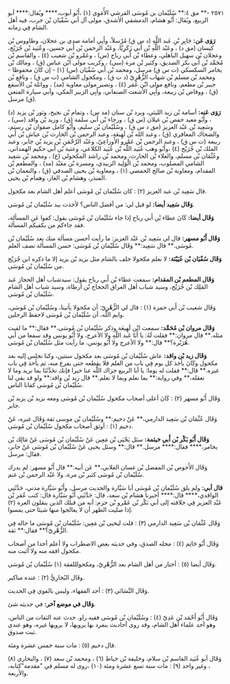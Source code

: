 ٢٥٧١ -** مق ٤:** سُلَيْمان بن مُوسَى القرشي الأُمَوِي (١) ،أَبُو أيوب،**** ويُقال:**** أبو الربيع، ويُقال: أَبُو هشام، الدمشقي الأشدق، مولى آل أبي سُفْيَان بْن حرب، فيه أهل الشام فِي زمانه.

**رَوَى عَن:** جَابِرِ بْنِ عَبد اللَّهِ (د س ق) مُرْسلاً، وأَبِي أمامة صدي بن عجلان، وطاووس بْن كيسان (مق د) ، وعَبْد اللَّهِ بْن أَبي زَكَرِيَّا، وعَبْد الرحمن بْن أَبي حسين، وعُبَيد بْن جُرَيْج، وعجلان بْن سهيل الباهلي، وعطاء بْن أَبي رباح (س) ، وعَمْرو بْن شعيب (٤) ، والقاسم بْن مُحَمَّد بْن أَبي بكر الصديق، وكثير بْن مرة (سي) ، وكريب مولى ابْن عباس (ق) ، ومالك بْن يخامر السكسكي (ت س ق) مرسل، ومحمد بْن أَبي سُفْيَان (س) (١) - إن كَانَ محفوظا - ومحمد بْن مسلم بْن شهاب الزُّهْرِيّ (د ت ق) ، ومكحول الشامي (ت س ق) ، ونافع بْن جبير بْن مطعم، ونافع مولى ابْن عُمَر (٤) ، ونصير مولى معاوية (مد) ، وواثلة بْن الأسقع (ق) ، ووقاص بْن ربيعة، وأَبِي الأشعث الصنعاني، وأَبِي الزبير المكي، وأبي سيارة المتعي (ق) مرسل.

**رَوَى عَنه:** أسامة بْن زيد الليثي، وبرد بْن سنان (مد س) ، وتمام بْن نجيح، وثور بْن يزيد (د) ، وأَبُو معيد حفص بْن غيلان (س ق) ، ورجاء بْن أَبي سلمة (ق) ، وزيد بْن واقد (سي) ، وسَعِيد بْن عَبْد العزيز (مق د س ق) ، وسُلَيْمان بْن سليم، وأَبُو كامل صفوان بْن رستم، والضحاك المعافري (ق) ، وعبد الله بْن لَهِيعَة، وعبد الرحمن بْن الحارث بْن عياش بْن أَبي ربيعة (ت س ق) ، وعبد الرحمن بْن عَمْرو الأَوزاعِيّ، وعَبْد الرَّحْمَنِ بْن يزيد بْن جابر، وعبد الملك بْن جُرَيْج (٤) ،وأَبُو وهب عُبَيد اللَّه بْن عُبَيد الكلاعي، وعتبة بْن أَبي حكيم الهمداني، وعُثْمَان بْن مسلم، والعلاء بْن الحارث، ومحمد بْن راشد المكحولي (ع) ، ومحمد بْن سَعِيد الشامي المصلوب، ومحمد بْن الْوَلِيد الزبيدي، ومسرة بْن معَبْد (مد) ، والمطعم بْن المقدام، ومعاوية بْن صالح الحمصي (١) ، ومعاوية بْن يحيى الصدفي (ق) ، والنعمان بْن المنذر، وهشام بْن الغاز، وهمام بْن يحيى.

قال سَعِيد بْن عبد العزيز (٢) : كان سُلَيْمان بْن مُوسَى أعلم أهل الشام بعد مكحول.

**وَقَال سَعِيد أيضا:** لو قيل لي: من أفضل الناس؟ لأخذت بيد سُلَيْمان بْن مُوسَى.

**وَقَال أيضا:** كَانَ عطاء بْن أَبي رباح إذا جاء سُلَيْمان بْن مُوسَى يقول: كفوا عَنِ المسألة، فقد جاءكم من يكفيكم المسألة.

**وَقَال أَبُو مسهر:** قال لي سَعِيد بْن عَبْد العزيز: ما رأيت أحسن مسألة منك بعد سُلَيْمان بْن مُوسَى.** قال سَعِيد:** وَقَال سُلَيْمان بْن مُوسَى: حسن المسألة نصف العلم.

**وَقَال سُفْيَان بْن عُيَيْنَة:** لا نعلم مكحولا خلف بالشام مثل يزيد بْن يزيد إلا ما ذكره ابن جُرَيْج من سُلَيْمان بْن مُوسَى.

**وَقَال المطعم بْن المقدام:** سمعت عطاء بْن أَبي رباح يقول: سيدشباب أهل الحجاز عَبد المَلِك بْن جُرَيْج، وسيد شباب أهل العراق الحجاج بْن أرطاة، وسيد شباب أهل الشام سُلَيْمان بْن مُوسَى.

وَقَال شعيب بْن أَبي حمزة (١) : قال لي الزُّهْرِيّ: أن مكحولا يأتينا، وسُلَيْمان بْن مُوسَى، وايم اللَّه، أن سُلَيْمان بْن مُوسَى لاحفظ الرجلين.

**وَقَال مروان بْن مُحَمَّد:** سمعت ابْن لَهِيعَة وذكر سُلَيْمان بْن مُوسَى،** فقال:** ما لقيت مثله.** قال مروان:** فقلت لَهُ: يا أَبَا عَبد اللَّهِ ولا الأعرج، ولا أَبُو يونس وقد سمعا من أبي هُرَيْرة؟** قال:** ولا الأعرج ولا أَبُو يونس، ما رأيت مثل سُلَيْمان بْن مُوسَى.

**وَقَال زيد بْن واقد:** عاش سُلَيْمان بْن مُوسَى بعد مكحول سنتين، وكنا نجلس إليه بعد مكحول وكَانَ يأخذ كل يوم فِي باب من العلم فلا يقطعه حتى يفرغ منه، ثم يأخذ فِي باب غيره.** قال:** فقلت له يوما: يا أبا الربيع جزاك اللَّه عنا خيرا فإنك تحَدَّثَنَا بما نريد وما لا نعقله،** وفي رواية:** بما نعلم وبما لا نعلم.** قال زيد بْن واقد:** ولو قد بقي لنا سُلَيْمان بْن مُوسَى كفانا الناس.

وَقَال أَبُو مسهر (٢) : كَانَ أعلى أصحاب مكحول سُلَيْمان بْن مُوسَى ومعه يزيد بْن يزيد بْن جابر.

وَقَال عُثْمَان بْن سَعِيد الدارمي،** عَنْ دحيم:** وسُلَيْمان بْن موسى ثقة.وَقَال غيره، عَنْ دحيم (١) : أوثق أصحاب مكحول سُلَيْمان بْن مُوسَى.

**وَقَال أَبُو بَكْر بْن أَبي خيثمة:** سئل يَحْيَى بْن مَعِين عَنْ سُلَيْمان بْن مُوسَى عَنْ مَالِك بْن يخامر،**** فقال:**** مرسل.** قال:** وسئل يحيى عَنْ سُلَيْمان بْن مُوسَى عَنْ جابر، فقال: مرسل.

وَقَال الأَحوص بْن المفضل بْن غسان الغلابي،** عَن أبيه:** قال أَبُو مسهر: لم يدرك سُلَيْمان بْن مُوسَى كثير بْن مرة، ولا عَبْد الرحمن بْن غنم.

**قال أبي:** ولم يلق سُلَيْمان بْن مُوسَى أبا سَيَّارة والحديث مرسل، وأَبُو سَيَّارة مدني، حَدَّثَنِي الواقدي،**** قال:**** أخبرنا هشام بْن سعد، قال: حَدَّثَنِي أَبُو سَيَّارة قال: كتب عُمَر بْن عَبْد العزيز فِي خلافته إلى أبي بَكْر بْن عَمْرو بْن حزم: أنه من قبلك الذين ينقلون العرة (٢) إذا صليت الظهر أن لا يعالجوا منها شيئا حتى يمسوا.

وَقَال عُثْمَان بْن سَعِيد الدارمي (٣) : قلت ليحيى بْن مَعِين: سُلَيْمان بْن مُوسَى ما حاله فِي الزُّهْرِيّ؟** فقال:** ثقة.

وَقَال أَبُو حَاتِم (٤) : محله الصدق، وفي حديثه بعض الاضطراب ولا أعلم أحدا من أصحاب مكحول افقه منه ولا أثبت منه.

وَقَال أيضا (٥) : أختار من أهل الشام بعد الزُّهْرِيّ، ومكحولللفقة (١) سُلَيْمان بْن مُوسَى.

وقَال البُخارِيُّ (٢) : عنده مناكير.

وَقَال النَّسَائي (٣) : أحد الفقهاء، وليس بالقوي فِي الحديث.

**وَقَال في موضع آخر:** في حديثه شئ.

وَقَال أَبُو أَحْمَد بْن عَدِيّ (٤) : وسُلَيْمان بْن مُوسَى فقيه راو. حدث عنه الثقات من الناس، وهو أحد علماء أهل الشام، وقد روى أحاديث ينفرد بها يرويها، لا يرويها غيره، وهو عندي ثبت صدوق.

قال دحيم (٥) : مات سنة خمس عشرة ومئة.

وَقَال أبو عُبَيد القاسم بْن سلام، وخليفة بْن خياط (٦) ، ومحمد بْن سعد (٧) ، والبخاري (٨) ، وغير واحد (٩) : مات سنة تسع عشرة ومئة (١٠) ،روى له مسلم في "مقدمة"كتابه، والأربعة.
